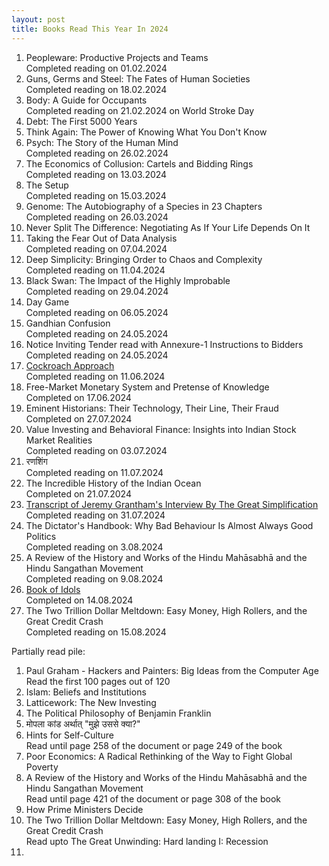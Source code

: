 ```yaml
---
layout: post
title: Books Read This Year In 2024
---
```

1. Peopleware: Productive Projects and Teams  
   Completed reading on 01.02.2024 
2. Guns, Germs and Steel: The Fates of Human Societies  
   Completed reading on 18.02.2024
3. Body: A Guide for Occupants  
   Completed reading on 21.02.2024 on World Stroke Day
4. Debt: The First 5000 Years
5. Think Again: The Power of Knowing What You Don't Know
6. Psych: The Story of the Human Mind  
   Completed reading on 26.02.2024
7. The Economics of Collusion: Cartels and Bidding Rings  
   Completed reading on 13.03.2024
8. The Setup  
   Completed reading on 15.03.2024
9. Genome: The Autobiography of a Species in 23 Chapters  
   Completed reading on 26.03.2024 
10. Never Split The Difference: Negotiating As If Your Life Depends On It
11. Taking the Fear Out of Data Analysis  
    Completed reading on 07.04.2024  
12. Deep Simplicity: Bringing Order to Chaos and Complexity    
    Completed reading on 11.04.2024
13. Black Swan: The Impact of the Highly Improbable     
    Completed reading on 29.04.2024       
14. Day Game    
    Completed reading on 06.05.2024    
15. Gandhian Confusion     
    Completed reading on 24.05.2024      
16. Notice Inviting Tender read with Annexure-1 Instructions to Bidders     
    Completed reading on 24.05.2024
17. [Cockroach Approach](https://mcusercontent.com/6750faf5c6091bc898da154ff/files/09f37701-711c-d16c-ea65-b8aab16203be/Cockroach_Approach_1_compressed.pdf)     
    Completed reading on 11.06.2024
18. Free-Market Monetary System and Pretense of Knowledge     
    Completed on 17.06.2024       
19. Eminent Historians: Their Technology, Their Line, Their Fraud    
    Completed on 27.07.2024
20. Value Investing and Behavioral Finance: Insights into Indian Stock Market Realities         
    Completed reading on 03.07.2024
21. रणशिंग        
    Completed reading on 11.07.2024
22. The Incredible History of the Indian Ocean    
    Completed on 21.07.2024
23. [Transcript of Jeremy Grantham's Interview By The Great Simplification](https://static1.squarespace.com/static/61d5bc2bb737636144dc55d0/t/656748784bb83b5952d05d38/1701267595159/TGS+99+Jeremy+Grantham+Transcript.docx.pdf)                               
    Completed reading on 31.07.2024
25. The Dictator's Handbook: Why Bad Behaviour Is Almost Always Good Politics       
    Completed reading on 3.08.2024
26. A Review of the History and Works of the Hindu Mahāsabhā and the Hindu Sangathan Movement                                      
    Completed reading on 9.08.2024
27. [Book of Idols](https://ia903105.us.archive.org/10/items/KitabAlAsnam/Allat.pdf)                          
    Completed on 14.08.2024
28. The Two Trillion Dollar Meltdown: Easy Money, High Rollers, and the Great Credit Crash                            
    Completed reading on 15.08.2024

    
Partially read pile:

1. Paul Graham - Hackers and Painters: Big Ideas from the Computer Age      
   Read the first 100 pages out of 120
2. Islam: Beliefs and Institutions
3. Latticework: The New Investing
4. The Political Philosophy of Benjamin Franklin
5. मोपला कांड अर्थात् "मुझे उससे क्या?"
6. Hints for Self-Culture    
   Read until page 258 of the document or page 249 of the book
8. Poor Economics: A Radical Rethinking of the Way to Fight Global Poverty                
9. A Review of the History and Works of the Hindu Mahāsabhā and the Hindu Sangathan Movement      
    Read until page 421 of the document or page 308 of the book
10. How Prime Ministers Decide
11. The Two Trillion Dollar Meltdown: Easy Money, High Rollers, and the Great Credit Crash    
    Read upto The Great Unwinding: Hard landing I: Recession
12.  


